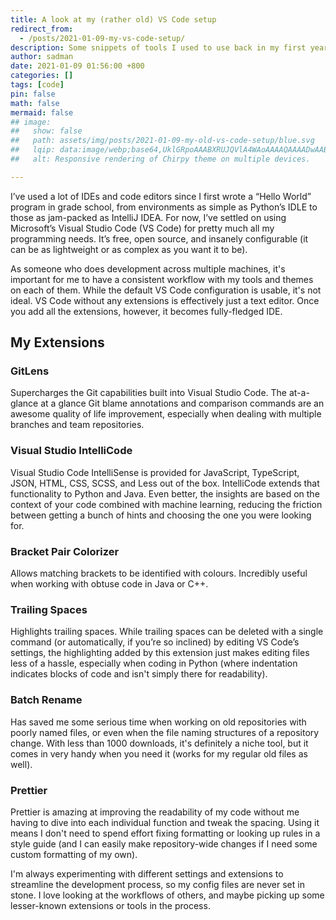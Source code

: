 ```yaml
---
title: A look at my (rather old) VS Code setup
redirect_from:
  - /posts/2021-01-09-my-vs-code-setup/
description: Some snippets of tools I used to use back in my first year of university (and some that I still do too).
author: sadman
date: 2021-01-09 01:56:00 +800
categories: []
tags: [code]
pin: false
math: false
mermaid: false
## image:
##   show: false
##   path: assets/img/posts/2021-01-09-my-old-vs-code-setup/blue.svg
##   lqip: data:image/webp;base64,UklGRpoAAABXRUJQVlA4WAoAAAAQAAAADwAABwAAQUxQSDIAAAARL0AmbZurmr57yyIiqE8oiG0bejIYEQTgqiDA9vqnsUSI6H+oAERp2HZ65qP/VIAWAFZQOCBCAAAA8AEAnQEqEAAIAAVAfCWkAALp8sF8rgRgAP7o9FDvMCkMde9PK7euH5M1m6VWoDXf2FkP3BqV0ZYbO6NA/VFIAAAA
##   alt: Responsive rendering of Chirpy theme on multiple devices.

---
```


I’ve used a lot of IDEs and code editors since I first wrote a “Hello World” program in grade school, from environments as simple as Python’s IDLE to those as jam-packed as IntelliJ IDEA. For now, I’ve settled on using Microsoft’s Visual Studio Code (VS Code) for pretty much all my programming needs. It’s free, open source, and insanely configurable (it can be as lightweight or as complex as you want it to be).

As someone who does development across multiple machines, it's important for me to have a consistent workflow with my tools and themes on each of them. While the default VS Code configuration is usable, it's not ideal. VS Code without any extensions is effectively just a text editor. Once you add all the extensions, however, it becomes fully-fledged IDE.

## My Extensions

### GitLens
Supercharges the Git capabilities built into Visual Studio Code. The at-a-glance at a glance Git blame annotations and comparison commands are an awesome quality of life improvement, especially when dealing with multiple branches and team repositories.

### Visual Studio IntelliCode
Visual Studio Code IntelliSense is provided for JavaScript, TypeScript, JSON, HTML, CSS, SCSS, and Less out of the box. IntelliCode extends that functionality to Python and Java. Even better, the insights are based on the context of your code combined with machine learning, reducing the friction between getting a bunch of hints and choosing the one you were looking for.

### Bracket Pair Colorizer
Allows matching brackets to be identified with colours. Incredibly useful when working with obtuse code in Java or C++.

### Trailing Spaces
Highlights trailing spaces. While trailing spaces can be deleted with a single command (or automatically, if you’re so inclined) by editing VS Code’s settings, the highlighting added by this extension just makes editing files less of a hassle, especially when coding in Python (where indentation indicates blocks of code and isn't simply there for readability).

### Batch Rename
Has saved me some serious time when working on old repositories with poorly named files, or even when the file naming structures of a repository change. With less than 1000 downloads, it's definitely a niche tool, but it comes in very handy when you need it (works for my regular old files as well).

### Prettier
Prettier is amazing at improving the readability of my code without me having to dive into each individual function and tweak the spacing. Using it means I don't need to spend effort fixing formatting or looking up rules in a style guide (and I can easily make repository-wide changes if I need some custom formatting of my own).

I'm always experimenting with different settings and extensions to streamline the development process, so my config files are never set in stone. I love looking at the workflows of others, and maybe picking up some lesser-known extensions or tools in the process.
